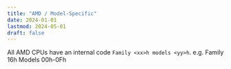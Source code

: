 ```yaml
---
title: "AMD / Model-Specific"
date: 2024-01-01
lastmod: 2024-05-01
draft: false
---
```


All AMD CPUs have an internal code `Family <xx>h models <yy>h`. e.g. Family 16h Models 00h-0Fh

<!-- AMD Family 19h Model 11h -->